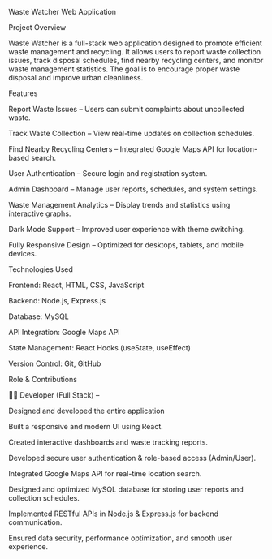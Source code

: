 Waste Watcher Web Application

Project Overview

Waste Watcher is a full-stack web application designed to promote efficient waste management and recycling. It allows users to report waste collection issues, track disposal schedules, find nearby recycling centers, and monitor waste management statistics. The goal is to encourage proper waste disposal and improve urban cleanliness.

Features

Report Waste Issues – Users can submit complaints about uncollected waste.

Track Waste Collection – View real-time updates on collection schedules.

Find Nearby Recycling Centers – Integrated Google Maps API for location-based search.

User Authentication – Secure login and registration system.

Admin Dashboard – Manage user reports, schedules, and system settings.

Waste Management Analytics – Display trends and statistics using interactive graphs.

Dark Mode Support – Improved user experience with theme switching.

Fully Responsive Design – Optimized for desktops, tablets, and mobile devices.

Technologies Used

Frontend: React, HTML, CSS, JavaScript

Backend: Node.js, Express.js

Database: MySQL

API Integration: Google Maps API

State Management: React Hooks (useState, useEffect)

Version Control: Git, GitHub

Role & Contributions

👨‍💻 Developer (Full Stack) – 

Designed and developed the entire application

Built a responsive and modern UI using React.

Created interactive dashboards and waste tracking reports.

Developed secure user authentication & role-based access (Admin/User).

Integrated Google Maps API for real-time location search.

Designed and optimized MySQL database for storing user reports and collection schedules.

Implemented RESTful APIs in Node.js & Express.js for backend communication.

Ensured data security, performance optimization, and smooth user experience.
